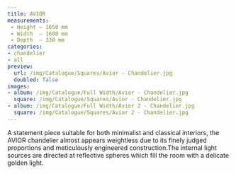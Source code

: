 ```yaml
---
title: AVIOR
measurements:
 - Height — 1650 mm
 - Width  — 1680 mm
 - Depth  — 330 mm
categories:
- chandelier
- all
preview:
  url: /img/Catalogue/Squares/Avior - Chandelier.jpg
  doubled: false
images:
- album: /img/Catalogue/Full Width/Avior - Chandelier.jpg
  square: /img/Catalogue/Squares/Avior - Chandelier.jpg
- album: /img/Catalogue/Full Width/Avior 2 - Chandelier.jpg
  square: /img/Catalogue/Squares/Avior 2 - Chandelier.jpg
---
```


A statement piece suitable for both minimalist and classical interiors, the AVIOR chandelier almost appears weightless due to its finely judged proportions and meticulously engineered construction.The internal light sources are directed at reflective spheres which fill the room with a delicate golden light.
